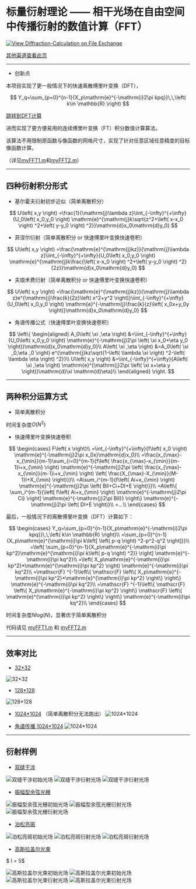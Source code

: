 # 标量衍射理论 —— 相干光场在自由空间中传播衍射的数值计算（FFT）

[![View Diffraction-Calculation on File Exchange](https://www.mathworks.com/matlabcentral/images/matlab-file-exchange.svg)](https://www.mathworks.com/matlabcentral/fileexchange/180450-diffraction-calculation)

[其他渠道查看此页](https://hexo.dytchem.cn/2025/03/22/Diffraction-Calculation/)

---

- 创新点

本项目实现了更一般情况下的快速离散傅里叶变换（DFT），

$$
Y_q=\sum_{p=0}^{n-1}{X_p\mathrm{e}^{-\mathrm{i}2\pi kpq}}\,\,\left( k\in \mathbb{R} \right)
$$

[跳转到DFT计算](#dft-section)

进而实现了更方便易用的连续傅里叶变换（FT）积分数值计算算法。

该算法不用限制原函数与像函数的网格尺寸，实现了针对任意区域任意精度的目标像函数计算。

（详见[myFFT1.m](myFFT1.m)和[myFFT2.m](myFFT2.m)）

---

## 四种衍射积分形式

- 基尔霍夫衍射初步近似（简单离散积分）

$$
U\left( x,y \right) =\frac{1}{\mathrm{j}\lambda z}\iint_{-\infty}^{+\infty}{U_0\left( x_0,y_0 \right) \mathrm{e}^{\mathrm{j}k\sqrt{z^2+\left( x-x_0 \right) ^2+\left( y-y_0 \right) ^2}}\mathrm{d}x_0\mathrm{d}y_0}
$$

- 菲涅尔衍射（简单离散积分 or 快速傅里叶变换快速卷积）

$$
U\left( x,y \right) =\frac{\mathrm{e}^{\mathrm{j}kz}}{\mathrm{j}\lambda z}\iint_{-\infty}^{+\infty}{U_0\left( x_0,y_0 \right) \mathrm{e}^{\mathrm{j}k\frac{\left( x-x_0 \right) ^2+\left( y-y_0 \right) ^2}{2z}}\mathrm{d}x_0\mathrm{d}y_0}
$$

- 夫琅禾费衍射（简单离散积分 or 快速傅里叶变换快速卷积）

$$
U\left( x,y \right) =\frac{\mathrm{e}^{\mathrm{j}kz}}{\mathrm{j}\lambda z}e^{\mathrm{j}\frac{k}{2z}\left( x^2+y^2 \right)}\iint_{-\infty}^{+\infty}{U_0\left( x_0,y_0 \right) \mathrm{e}^{-\mathrm{j}\frac{k}{z}\left( x_0x+y_0y \right)}\mathrm{d}x_0\mathrm{d}y_0}
$$

- 角谱传播公式（快速傅里叶变换快速卷积）

$$
\left\{ \begin{aligned}
 A_0\left( \xi ,\eta \right) &=\iint_{-\infty}^{+\infty}{U_0\left( x_0,y_0 \right) \mathrm{e}^{-\mathrm{j}2\pi \left( \xi x_0+\eta y_0 \right)}\mathrm{d}x_0\mathrm{d}y_0}\\
 A\left( \xi ,\eta \right) &=A_0\left( \xi _0,\eta _0 \right) e^{\mathrm{j}kz\sqrt{1-\left( \lambda \xi \right) ^2-\left( \lambda \eta \right) ^2}}\\
 U\left( x,y \right) &=\iint_{-\infty}^{+\infty}{A\left( \xi ,\eta \right) \mathrm{e}^{\mathrm{j}2\pi \left( \xi x+\eta y \right)}\mathrm{d}\xi \mathrm{d}\eta}\\
\end{aligned} \right.
$$

---

## 两种积分运算方式

- 简单离散积分

时间复杂度$O(N^2)$

- 快速傅里叶变换快速卷积

$$
\begin{cases}
 F\left( x \right)\\
 =\int_{-\infty}^{+\infty}{f\left( x_0 \right) \mathrm{e}^{-\mathrm{j}2\pi x_0x}\mathrm{d}x_0}\\
 =\frac{x_{\max}-x_{\min}}{m-1}\sum_{i=0}^{m-1}{f\left( \frac{x_{\max}-x_{\min}}{m-1}i+x_{\min} \right) \mathrm{e}^{-\mathrm{j}2\pi \left( \frac{x_{\max}-x_{\min}}{m-1}i+x_{\min} \right) \left( \frac{X_{\max}-X_{\min}}{M-1}I+X_{\min} \right)}}\\
 =A\sum_i^{m-1}{f\left( Ai+x_{\min} \right) \mathrm{e}^{-\mathrm{j}2\pi \left( BiI+Ci+DI+E \right)}}\\
 =A\left\{ \sum_i^{m-1}{\left[ f\left( Ai+x_{\min} \right) \mathrm{e}^{-\mathrm{j}2\pi Ci} \right] \mathrm{e}^{-\mathrm{j}2\pi BiI}} \right\} \mathrm{e}^{-\mathrm{j}2\pi \left( DI+E \right)}\\
 =...\\
\end{cases}
$$

<span id="dft-section"></span>
最后，一般情况下的离散傅里叶变换（DFT）计算如下：

$$
\begin{cases}
 Y_q=\sum_{p=0}^{n-1}{X_p\mathrm{e}^{-\mathrm{i}2\pi kpq}}\,\,\left( k\in \mathbb{R} \right)\\
 =\sum_{p=0}^{n-1}{X_p\mathrm{e}^{\mathrm{i}\pi k\left[ \left( p-q \right) ^2-p^2-q^2 \right]}}\\
 =\left[ \sum_{p=0}^{n-1}{X_p\mathrm{e}^{-\mathrm{i}\pi kp^2}\mathrm{e}^{\mathrm{i}\pi k\left( p-q \right) ^2}} \right] \mathrm{e}^{-\mathrm{i}\pi kq^2}\\
 =\left( X_p\mathrm{e}^{-\mathrm{i}\pi kp^2}*\mathrm{e}^{\mathrm{i}\pi kp^2} \right) \mathrm{e}^{-\mathrm{i}\pi kq^2}\\
 =\mathscr{F} ^{-1}\left\{ \mathscr{F} \left\{ X_p\mathrm{e}^{-\mathrm{i}\pi kp^2}*\mathrm{e}^{\mathrm{i}\pi kp^2} \right\} \right\} \mathrm{e}^{-\mathrm{i}\pi kq^2}\\
 =\mathscr{F} ^{-1}\left\{ \mathscr{F} \left\{ X_p\mathrm{e}^{-\mathrm{i}\pi kp^2} \right\} \mathscr{F} \left\{ \mathrm{e}^{\mathrm{i}\pi kp^2} \right\} \right\} \mathrm{e}^{-\mathrm{i}\pi kq^2}\\
\end{cases}
$$

时间复杂度$Nlog(N)$，显著优于简单离散积分

代码请见 [myFFT1.m](myFFT1.m) 和 [myFFT2.m](myFFT2.m)

---

## 效率对比

- [32*32](task1_1.m)

![32*32](src/task1.png)

- [128*128](task2_1.m)

![128*128](src/task2_1.png)

- [1024*1024](task2_2.m) （简单离散积分无法跑出）
![1024*1024](src/task2_2.png)

- [角谱传播 1024*1024](task2_3.m)
![1024*1024](src/task2_3.png)

---

## 衍射样例

- [双缝干涉](task3_1.m)

![双缝干涉初始光场](src/task3_1.png)
![双缝干涉衍射光场](src/task3_2.png)
![双缝干涉衍射光场](src/task3_3.png)

- [振幅型余弦光栅](task4_1.m)

![振幅型余弦光栅初始光场](src/task4_1.png)
![振幅型余弦光栅衍射光场](src/task4_2.png)
![振幅型余弦光栅衍射光场](src/task4_3.png)

- [泊松亮斑](task5_1.m)

![泊松亮斑初始光场](src/task5_1.png)
![泊松亮斑衍射光场](src/task5_2.png)
![泊松亮斑衍射光场](src/task5_3.png)

- [高斯拉盖尔光束](task6_1.m)

$ l = 5$

![高斯拉盖尔光束初始光场](src/task6_1.png)
![高斯拉盖尔光束初始光场](src/task6_2.png)
![高斯拉盖尔光束衍射光场](src/task6_3.png)
![高斯拉盖尔光束衍射光场](src/task6_4.png)
